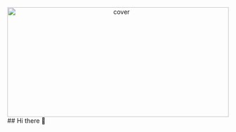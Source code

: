 <div align="center">
<img width="100%" height = "250px" src="https://helist.host/assets/images/banner.png" alt="cover" />
</div>
## Hi there 👋
 
